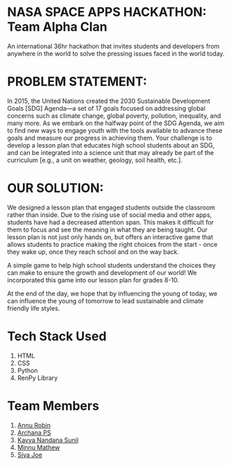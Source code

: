 # NASA SPACE APPS HACKATHON: Team Alpha Clan

An international 36hr hackathon that invites students and developers from anywhere in the world to solve the pressing issues faced in the world today. 


# PROBLEM STATEMENT:

In 2015, the United Nations created the 2030 Sustainable Development Goals [SDG] Agenda—a set of 17 goals focused on addressing global concerns such as climate change, global poverty, pollution, inequality, and many more. As we embark on the halfway point of the SDG Agenda, we aim to find new ways to engage youth with the tools available to advance these goals and measure our progress in achieving them. Your challenge is to develop a lesson plan that educates high school students about an SDG, and can be integrated into a science unit that may already be part of the curriculum [e.g., a unit on weather, geology, soil health, etc.].


# OUR SOLUTION:

We designed a lesson plan that engaged students outside the classroom rather than inside. Due to the rising use of social media and other apps, students have had a decreased attention span. This makes it difficult for them to focus and see the meaning in what they are being taught. Our lesson plan is not just only hands on, but offers an interactive game that allows students to practice making the right choices from the start - once they wake up, once they reach school and on the way back. 

A simple game to help high school students understand the choices they can make to ensure the growth and development of our world! We incorporated this game into our lesson plan for grades 8-10. 

At the end of the day, we hope that by influencing the young of today, we can influence the young of tomorrow to lead sustainable and climate friendly life styles. 

# Tech Stack Used
1. HTML
2. CSS
3. Python
4. RenPy Library

# Team Members
1. [Annu Robin](https://github.com/AnnuRobin)
2. [Archana PS](https://github.com/archana124gi)
3. [Kavya Nandana Sunil](https://github.com/Kavya-sanil)
4. [Minnu Mathew](https://github.com/minnumathew)
5. [Siya Joe](https://github.com/Siajoe)
